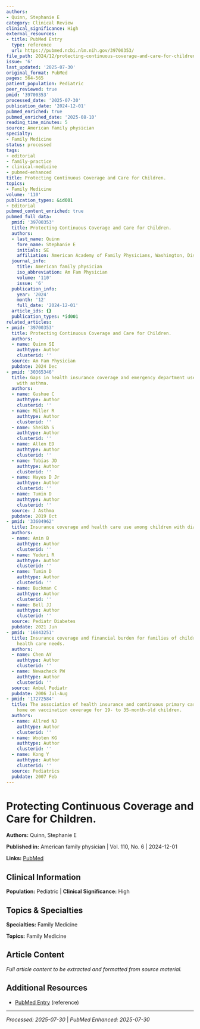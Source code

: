 ```yaml
---
authors:
- Quinn, Stephanie E
category: Clinical Review
clinical_significance: High
external_resources:
- title: PubMed Entry
  type: reference
  url: https://pubmed.ncbi.nlm.nih.gov/39700353/
file_path: 2024/12/protecting-continuous-coverage-and-care-for-children.md
issue: '6'
last_updated: '2025-07-30'
original_format: PubMed
pages: 564-565
patient_population: Pediatric
peer_reviewed: true
pmid: '39700353'
processed_date: '2025-07-30'
publication_date: '2024-12-01'
pubmed_enriched: true
pubmed_enriched_date: '2025-08-10'
reading_time_minutes: 5
source: American family physician
specialty:
- Family Medicine
status: processed
tags:
- editorial
- family-practice
- clinical-medicine
- pubmed-enhanced
title: Protecting Continuous Coverage and Care for Children.
topics:
- Family Medicine
volume: '110'
publication_types: &id001
- Editorial
pubmed_content_enriched: true
pubmed_full_data:
  pmid: '39700353'
  title: Protecting Continuous Coverage and Care for Children.
  authors:
  - last_name: Quinn
    fore_name: Stephanie E
    initials: SE
    affiliation: American Academy of Family Physicians, Washington, District of Columbia.
  journal_info:
    title: American family physician
    iso_abbreviation: Am Fam Physician
    volume: '110'
    issue: '6'
  publication_info:
    year: '2024'
    month: '12'
    full_date: '2024-12-01'
  article_ids: {}
  publication_types: *id001
related_articles:
- pmid: '39700353'
  title: Protecting Continuous Coverage and Care for Children.
  authors:
  - name: Quinn SE
    authtype: Author
    clusterid: ''
  source: Am Fam Physician
  pubdate: 2024 Dec
- pmid: '30365346'
  title: Gaps in health insurance coverage and emergency department use among children
    with asthma.
  authors:
  - name: Gushue C
    authtype: Author
    clusterid: ''
  - name: Miller R
    authtype: Author
    clusterid: ''
  - name: Sheikh S
    authtype: Author
    clusterid: ''
  - name: Allen ED
    authtype: Author
    clusterid: ''
  - name: Tobias JD
    authtype: Author
    clusterid: ''
  - name: Hayes D Jr
    authtype: Author
    clusterid: ''
  - name: Tumin D
    authtype: Author
    clusterid: ''
  source: J Asthma
  pubdate: 2019 Oct
- pmid: '33604962'
  title: Insurance coverage and health care use among children with diabetes.
  authors:
  - name: Amin B
    authtype: Author
    clusterid: ''
  - name: Yeduri R
    authtype: Author
    clusterid: ''
  - name: Tumin D
    authtype: Author
    clusterid: ''
  - name: Buckman C
    authtype: Author
    clusterid: ''
  - name: Bell JJ
    authtype: Author
    clusterid: ''
  source: Pediatr Diabetes
  pubdate: 2021 Jun
- pmid: '16843251'
  title: Insurance coverage and financial burden for families of children with special
    health care needs.
  authors:
  - name: Chen AY
    authtype: Author
    clusterid: ''
  - name: Newacheck PW
    authtype: Author
    clusterid: ''
  source: Ambul Pediatr
  pubdate: 2006 Jul-Aug
- pmid: '17272584'
  title: The association of health insurance and continuous primary care in the medical
    home on vaccination coverage for 19- to 35-month-old children.
  authors:
  - name: Allred NJ
    authtype: Author
    clusterid: ''
  - name: Wooten KG
    authtype: Author
    clusterid: ''
  - name: Kong Y
    authtype: Author
    clusterid: ''
  source: Pediatrics
  pubdate: 2007 Feb
---
```


# Protecting Continuous Coverage and Care for Children.

**Authors:** Quinn, Stephanie E

**Published in:** American family physician | Vol. 110, No. 6 | 2024-12-01

**Links:** [PubMed](https://pubmed.ncbi.nlm.nih.gov/39700353/)

## Clinical Information

**Population:** Pediatric | **Clinical Significance:** High

## Topics & Specialties

**Specialties:** Family Medicine

**Topics:** Family Medicine

## Article Content

*Full article content to be extracted and formatted from source material.*

## Additional Resources

- [PubMed Entry](https://pubmed.ncbi.nlm.nih.gov/39700353/) (reference)

---

*Processed: 2025-07-30* | *PubMed Enhanced: 2025-07-30*
